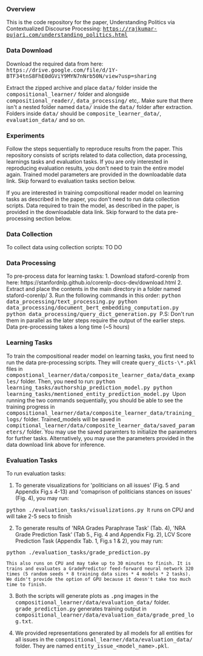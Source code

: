 <h3>Overview</h3>

This is the code repository for the paper, Understanding Politics via Contextualized Discourse Processing: <tt> https://rajkumar-pujari.com/understanding_politics.html </tt>


<h3>Data Download</h3>
Download the required data from here: <tt> https://drive.google.com/file/d/1Y-BTF34tnS8FhE0dGViY9MYN7nNrb50N/view?usp=sharing </tt>

Extract the zipped archive and place <tt>data/</tt> folder inside the <tt>compositional_learner/</tt> folder and alongside <tt>compositional_reader/</tt>, <tt>data_processing/</tt> etc,. Make sure that there isn't a nested folder named <tt>data/</tt> inside the <tt>data/</tt> folder after extraction. Folders inside <tt>data/</tt> should be <tt>composite_learner_data/</tt>, <tt>evaluation_data/</tt> and so on.


<h3>Experiments</h3>
Follow the steps sequentially to reproduce results from the paper. This repository consists of scripts related to data collection, data processing, learnings tasks and evaluation tasks. If you are only interested in reproducing evaluation results, you don't need to train the entire model again. Trained model parameters are provided in the downloadable data link. Skip forward to evaluation tasks section below.

If you are interested in training compositional reader model on learning tasks as described in the paper, you don't need to run data collection scripts. Data required to train the model, as described in the paper, is provided in the downloadable data link. Skip forward to the data pre-processing section below.


<h3>Data Collection</h3>
To collect data using collection scripts:
TO DO


<h3>Data Processing</h3>
To pre-process data for learning tasks:
1. Download staford-corenlp from here: https://stanfordnlp.github.io/corenlp-docs-dev/download.html
2. Extract and place the contents in the main directory in a folder named staford-corenlp/
3. Run the following commands in this order:
<tt>
        python data_processing/text_processing.py
        python data_processing/document_bert_embedding_computation.py
        python data_processing/query_dict_generation.py
</tt>
P.S: Don't run them in parallel as the later steps require the output of the earlier steps. Data pre-processing takes a long time (~5 hours)


<h3>Learning Tasks</h3>
To train the compositional reader model on learning tasks, you first need to run the data pre-processing scripts. They will create <tt>query_dicts-\*.pkl</tt> files in <tt>compostional_learner/data/composite_learner_data/data_examples/</tt> folder. Then, you need to run:
<tt>
        python learning_tasks/authorship_prediction_model.py
        python learning_tasks/mentioned_entity_prediction_model.py
</tt>	
Upon running the two commands sequentially, you should be able to see the training progress in <tt>compositional_learner/data/composite_learner_data/training_logs/</tt> folder. Trained_models will be saved in <tt>compitional_learner/data/composite_learner_data/saved_parameters/</tt> folder. You may use the saved paramters to initialize the parameters for further tasks. Alternatively, you may use the parameters provided in the data download link above for inference.


<h3>Evaluation Tasks</h3>
To run evaluation tasks:

1. To generate visualizations for 'politicians on all issues' (Fig. 5 and Appendix Fig.s 4-13) and 'comaprison of politicians stances on issues' (Fig. 4), you may run:
<tt>
                                    python ./evaluation_tasks/visualizations.py
</tt>
	It runs on CPU and will take 2-5 secs to finish

2. To generate results of 'NRA Grades Paraphrase Task' (Tab. 4), 'NRA Grade Prediction Task' (Tab 5., Fig. 4 and Appendix Fig. 2), LCV Score Prediction Task (Appendix Tab. 1, Fig.s 1 & 2), you may run:
<tt>
                                    python ./evaluation_tasks/grade_prediction.py
</tt>

	This also runs on CPU and may take up to 30 minutes to finish. It is trains and evaluates a GradePredictor feed-forward neural network 320 times (5 random seeds * 8 training data sizes * 4 models * 2 tasks). We didn't provide the option of GPU because it doesn't take too much time to finish.


3. Both the scripts will generate plots as <tt>.png</tt>  images in the <tt>compositional_learner/data/evaluation_data/</tt> folder. <tt>grade_prediction.py</tt> generates training output in <tt>compositional_learner/data/evaluation_data/grade_pred_log.txt</tt>.

4. We provided representations generated by all models for all entities for all issues in the <tt>compositional_learner/data/evaluation_data/</tt> folder. They are named <tt>entity_issue_<model_name>.pkl</tt>.
